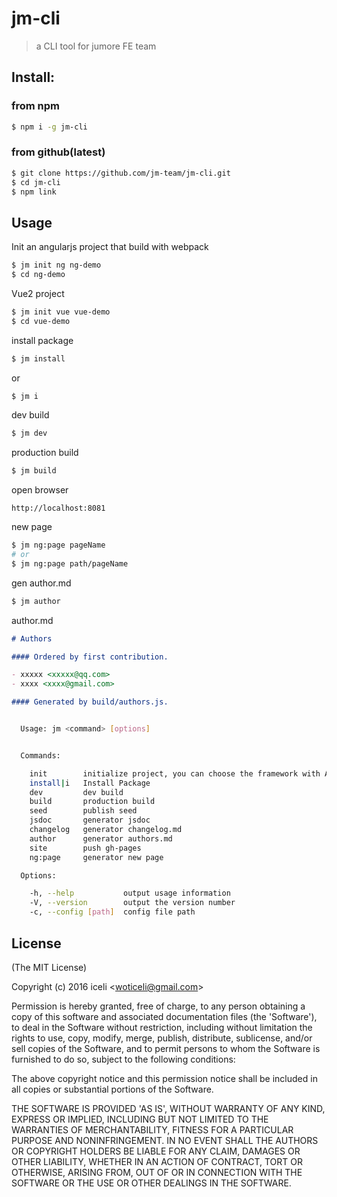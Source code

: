 # jm-cli
> a CLI tool for jumore FE team
  
## Install:

### from npm
```bash
$ npm i -g jm-cli
```

### from github(latest)

```bash
$ git clone https://github.com/jm-team/jm-cli.git
$ cd jm-cli
$ npm link
```

## Usage
Init an angularjs project that build with webpack

```bash
$ jm init ng ng-demo 
$ cd ng-demo
```
Vue2 project
```bash
$ jm init vue vue-demo
$ cd vue-demo
```
install package
	
```bash
$ jm install 
```
or
	
```bash
$ jm i
```

dev build

```bash
$ jm dev
```

production build

```bash
$ jm build
```
open browser

```
http://localhost:8081
```

new page
```bash
$ jm ng:page pageName
# or
$ jm ng:page path/pageName
```

gen author.md
```bash
$ jm author
```
author.md
```markdown
# Authors

#### Ordered by first contribution.

- xxxxx <xxxxx@qq.com>
- xxxx <xxxx@gmail.com>

#### Generated by build/authors.js.

```

```bash

  Usage: jm <command> [options]


  Commands:

    init        initialize project, you can choose the framework with AngularJS or Vue2
    install|i   Install Package
    dev         dev build
    build       production build
    seed        publish seed
    jsdoc       generator jsdoc
    changelog   generator changelog.md
    author      generator authors.md
    site        push gh-pages
    ng:page     generator new page

  Options:

    -h, --help           output usage information
    -V, --version        output the version number
    -c, --config [path]  config file path

```


## License 

(The MIT License)

Copyright (c) 2016 iceli &lt;woticeli@gmail.com&gt;

Permission is hereby granted, free of charge, to any person obtaining
a copy of this software and associated documentation files (the
'Software'), to deal in the Software without restriction, including
without limitation the rights to use, copy, modify, merge, publish,
distribute, sublicense, and/or sell copies of the Software, and to
permit persons to whom the Software is furnished to do so, subject to
the following conditions:

The above copyright notice and this permission notice shall be
included in all copies or substantial portions of the Software.

THE SOFTWARE IS PROVIDED 'AS IS', WITHOUT WARRANTY OF ANY KIND,
EXPRESS OR IMPLIED, INCLUDING BUT NOT LIMITED TO THE WARRANTIES OF
MERCHANTABILITY, FITNESS FOR A PARTICULAR PURPOSE AND NONINFRINGEMENT.
IN NO EVENT SHALL THE AUTHORS OR COPYRIGHT HOLDERS BE LIABLE FOR ANY
CLAIM, DAMAGES OR OTHER LIABILITY, WHETHER IN AN ACTION OF CONTRACT,
TORT OR OTHERWISE, ARISING FROM, OUT OF OR IN CONNECTION WITH THE
SOFTWARE OR THE USE OR OTHER DEALINGS IN THE SOFTWARE.
